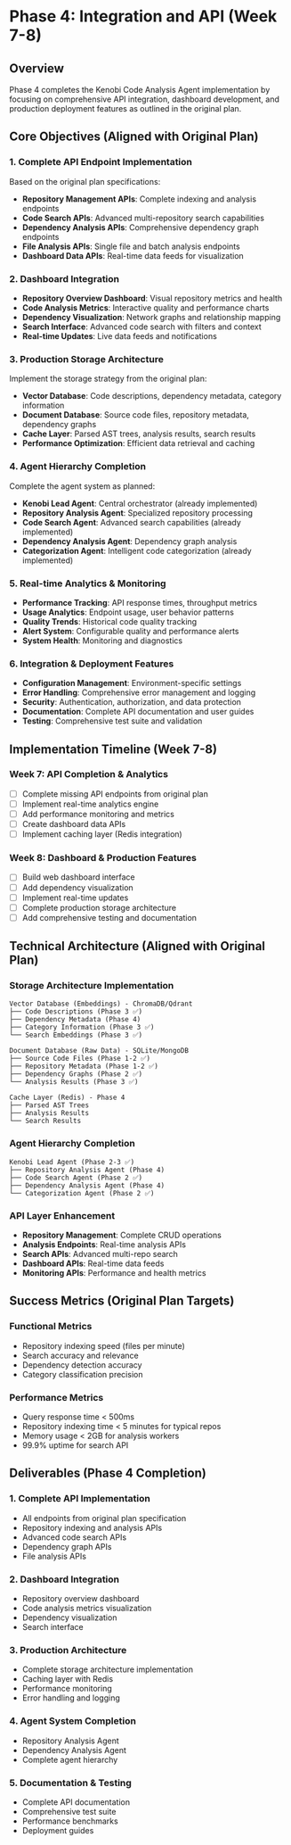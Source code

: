 # Phase 4: Integration and API (Week 7-8)

## Overview
Phase 4 completes the Kenobi Code Analysis Agent implementation by focusing on comprehensive API integration, dashboard development, and production deployment features as outlined in the original plan.

## Core Objectives (Aligned with Original Plan)

### 1. Complete API Endpoint Implementation
Based on the original plan specifications:
- **Repository Management APIs**: Complete indexing and analysis endpoints
- **Code Search APIs**: Advanced multi-repository search capabilities  
- **Dependency Analysis APIs**: Comprehensive dependency graph endpoints
- **File Analysis APIs**: Single file and batch analysis endpoints
- **Dashboard Data APIs**: Real-time data feeds for visualization

### 2. Dashboard Integration
- **Repository Overview Dashboard**: Visual repository metrics and health
- **Code Analysis Metrics**: Interactive quality and performance charts
- **Dependency Visualization**: Network graphs and relationship mapping
- **Search Interface**: Advanced code search with filters and context
- **Real-time Updates**: Live data feeds and notifications

### 3. Production Storage Architecture
Implement the storage strategy from the original plan:
- **Vector Database**: Code descriptions, dependency metadata, category information
- **Document Database**: Source code files, repository metadata, dependency graphs
- **Cache Layer**: Parsed AST trees, analysis results, search results
- **Performance Optimization**: Efficient data retrieval and caching

### 4. Agent Hierarchy Completion
Complete the agent system as planned:
- **Kenobi Lead Agent**: Central orchestrator (already implemented)
- **Repository Analysis Agent**: Specialized repository processing
- **Code Search Agent**: Advanced search capabilities (already implemented)
- **Dependency Analysis Agent**: Dependency graph analysis
- **Categorization Agent**: Intelligent code categorization (already implemented)

### 5. Real-time Analytics & Monitoring
- **Performance Tracking**: API response times, throughput metrics
- **Usage Analytics**: Endpoint usage, user behavior patterns
- **Quality Trends**: Historical code quality tracking
- **Alert System**: Configurable quality and performance alerts
- **System Health**: Monitoring and diagnostics

### 6. Integration & Deployment Features
- **Configuration Management**: Environment-specific settings
- **Error Handling**: Comprehensive error management and logging
- **Security**: Authentication, authorization, and data protection
- **Documentation**: Complete API documentation and user guides
- **Testing**: Comprehensive test suite and validation

## Implementation Timeline (Week 7-8)

### Week 7: API Completion & Analytics
- [ ] Complete missing API endpoints from original plan
- [ ] Implement real-time analytics engine
- [ ] Add performance monitoring and metrics
- [ ] Create dashboard data APIs
- [ ] Implement caching layer (Redis integration)

### Week 8: Dashboard & Production Features
- [ ] Build web dashboard interface
- [ ] Add dependency visualization
- [ ] Implement real-time updates
- [ ] Complete production storage architecture
- [ ] Add comprehensive testing and documentation

## Technical Architecture (Aligned with Original Plan)

### Storage Architecture Implementation
```
Vector Database (Embeddings) - ChromaDB/Qdrant
├── Code Descriptions (Phase 3 ✅)
├── Dependency Metadata (Phase 4)
├── Category Information (Phase 3 ✅)
└── Search Embeddings (Phase 3 ✅)

Document Database (Raw Data) - SQLite/MongoDB
├── Source Code Files (Phase 1-2 ✅)
├── Repository Metadata (Phase 1-2 ✅)
├── Dependency Graphs (Phase 2 ✅)
└── Analysis Results (Phase 3 ✅)

Cache Layer (Redis) - Phase 4
├── Parsed AST Trees
├── Analysis Results
└── Search Results
```

### Agent Hierarchy Completion
```
Kenobi Lead Agent (Phase 2-3 ✅)
├── Repository Analysis Agent (Phase 4)
├── Code Search Agent (Phase 2 ✅)
├── Dependency Analysis Agent (Phase 4)
└── Categorization Agent (Phase 2 ✅)
```

### API Layer Enhancement
- **Repository Management**: Complete CRUD operations
- **Analysis Endpoints**: Real-time analysis APIs
- **Search APIs**: Advanced multi-repo search
- **Dashboard APIs**: Real-time data feeds
- **Monitoring APIs**: Performance and health metrics

## Success Metrics (Original Plan Targets)

### Functional Metrics
- Repository indexing speed (files per minute)
- Search accuracy and relevance
- Dependency detection accuracy
- Category classification precision

### Performance Metrics
- Query response time < 500ms
- Repository indexing time < 5 minutes for typical repos
- Memory usage < 2GB for analysis workers
- 99.9% uptime for search API

## Deliverables (Phase 4 Completion)

### 1. Complete API Implementation
- All endpoints from original plan specification
- Repository indexing and analysis APIs
- Advanced code search APIs
- Dependency graph APIs
- File analysis APIs

### 2. Dashboard Integration
- Repository overview dashboard
- Code analysis metrics visualization
- Dependency visualization
- Search interface

### 3. Production Architecture
- Complete storage architecture implementation
- Caching layer with Redis
- Performance monitoring
- Error handling and logging

### 4. Agent System Completion
- Repository Analysis Agent
- Dependency Analysis Agent
- Complete agent hierarchy

### 5. Documentation & Testing
- Complete API documentation
- Comprehensive test suite
- Performance benchmarks
- Deployment guides